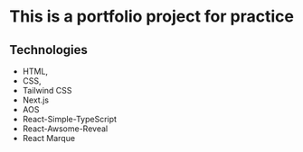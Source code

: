 # This is a portfolio project for practice

## Technologies
- HTML,
- CSS,
- Tailwind CSS
- Next.js
- AOS
- React-Simple-TypeScript
- React-Awsome-Reveal
- React Marque
